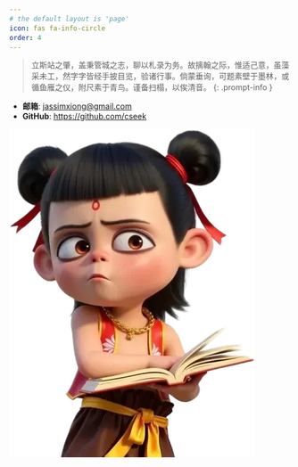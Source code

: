 ```yaml
---
# the default layout is 'page'
icon: fas fa-info-circle
order: 4
---
```

> 立斯站之肇，盖秉管城之志，聊以札录为务。故摛翰之际，惟适己意，虽藻采未工，然字字皆经手披目览，验诸行事。倘蒙垂询，可题素壁于墨林，或循鱼雁之仪，附尺素于青鸟。谨备扫榻，以俟清音。
{: .prompt-info }

- **邮箱**: jassimxiong@gmail.com
- **GitHub**: https://github.com/cseek

![](/assets/img/about/about.webp)


